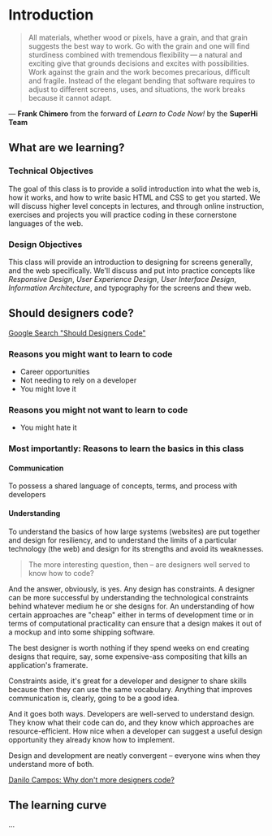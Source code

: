 # Introduction

> All materials, whether wood or pixels, have a grain, and that grain suggests the best way to work. Go with the grain and one will find sturdiness combined with tremendous flexibility — a natural and exciting give that grounds decisions and excites with possibilities. Work against the grain and the work becomes precarious, difficult and fragile. Instead of the elegant bending that software requires to adjust to different screens, uses, and situations, the work breaks because it cannot adapt.

— __Frank Chimero__ from the forward of _Learn to Code Now!_ by the __SuperHi Team__

## What are we learning?

### Technical Objectives

The goal of this class is to provide a solid introduction into what the web is, how it works, and how to write basic HTML and CSS to get you started. We will discuss higher level concepts in lectures, and through online instruction, exercises and projects you will practice coding in these cornerstone languages of the web.

### Design Objectives

This class will provide an introduction to designing for screens generally, and the web specifically. We'll discuss and put into practice concepts like _Responsive Design_, _User Experience Design_, _User Interface Design_, _Information Architecture_, and typography for the screens and thew web.

## Should designers code?

[Google Search "Should Designers Code"](https://www.google.com/search?q=should+designers+code&oq=should+designers+code&aqs=chrome..69i57j0l5.2587j1j1&sourceid=chrome&ie=UTF-8)

### Reasons you might want to learn to code
- Career opportunities
- Not needing to rely on a developer
- You might love it

### Reasons you might not want to learn to code
- You might hate it

### Most importantly: Reasons to learn the basics in this class
#### Communication
To possess a shared language of concepts, terms, and process with developers
#### Understanding
To understand the basics of how large systems (websites) are put together and design for resiliency, and to understand the limits of a particular technology (the web) and design for its strengths and avoid its weaknesses.


> The more interesting question, then – are designers well served to know how to code?

And the answer, obviously, is yes. Any design has constraints. A designer can be more successful by understanding the technological constraints behind whatever medium he or she designs for. An understanding of how certain approaches are "cheap" either in terms of development time or in terms of computational practicality can ensure that a design makes it out of a mockup and into some shipping software.

The best designer is worth nothing if they spend weeks on end creating designs that require, say, some expensive-ass compositing that kills an application's framerate.

Constraints aside, it's great for a developer and designer to share skills because then they can use the same vocabulary. Anything that improves communication is, clearly, going to be a good idea.

And it goes both ways. Developers are well-served to understand design. They know what their code can do, and they know which approaches are resource-efficient. How nice when a developer can suggest a useful design opportunity they already know how to implement.

Design and development are neatly convergent – everyone wins when they understand more of both.

[Danilo Campos: Why don't more designers code?](https://www.quora.com/Software-Product-Design/Why-dont-more-designers-code/answer/Danilo-Campos?share=1&srid=8P8)

## The learning curve

...